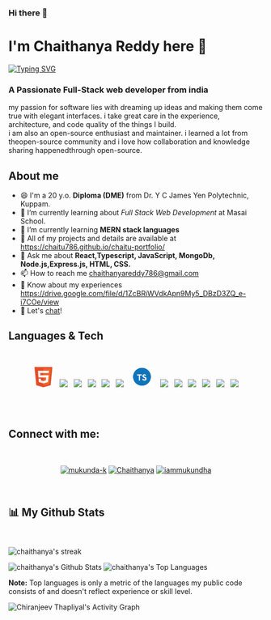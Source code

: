 ### Hi there 👋
<h1>I'm Chaithanya Reddy here 👋</h1>

[![Typing SVG](https://readme-typing-svg.herokuapp.com?font=Architects+Daughter&color=FF5733&size=25&center=false&lines=Full+Stack+Web+Developer...;2000%2B+Hours+Of+Coding+Experiance;Problem+Solver)](https://git.io/typing-svg)

<h3>A Passionate Full-Stack web developer from india</h3>
<p>my passion for software lies with dreaming up ideas and making them come true with elegant interfaces. i take great care in the experience, architecture, and code quality of the things I build.<br>
i am also an open-source enthusiast and maintainer. i learned a lot from theopen-source community and i love how collaboration and knowledge sharing happenedthrough open-source.</p>

## About me
- 😄 I'm a 20 y.o. <b>Diploma (DME)</b> from Dr. Y C James Yen Polytechnic, Kuppam. 
- 🌱 I’m currently learning about <i>Full Stack Web Development</i> at Masai School.
- 🌱 I’m currently learning <b>MERN stack languages</b>
- 🤔 All of my projects and details are available at https://chaitu786.github.io/chaitu-portfolio/
- 💬 Ask me about <b>React,Typescript, JavaScript, MongoDb, Node.js,Express.js, HTML, CSS.</b>
- 📫 How to reach me chaithanyareddy786@gmail.com
- 📄 Know about my experiences https://drive.google.com/file/d/1ZcBRiWVdkApn9My5_DBzD3ZQ_e-i7COe/view
- 💬 Let's [chat](chaithanyareddy786@gmail.com)!

## Languages & Tech
<br/>
<p align='center'>
    <img height="40" src="/iconImages/html.png">&nbsp;&nbsp;
    <img height="40" src="https://www.linkpicture.com/q/css.png">&nbsp;&nbsp;
    <img height="40" src="https://www.linkpicture.com/q/javascript_2.png">&nbsp;&nbsp;
    <img height="40" src="https://encrypted-tbn0.gstatic.com/images?q=tbn%3AANd9GcSSYXDgtUuX0KXITEzysyAq-gwLKRNalIEdUg&usqp=CAU">&nbsp;&nbsp;
    <img height="40" src="https://www.linkpicture.com/q/react_3.png">&nbsp;&nbsp;
    <img height="40" src="https://miro.medium.com/max/2800/0*U2DmhXYumRyXH6X1.png">&nbsp;&nbsp;
    <img height="40" src="/iconImages/typescript.png">&nbsp;&nbsp;
    <img height="40" src="https://n7.nextpng.com/sticker-png/925/447/sticker-png-express-js-node-js-javascript-mongodb-node-js-text-trademark-logo-web-application.png">&nbsp;&nbsp;
    <img height="40" src="https://www.linkpicture.com/q/node.png">&nbsp;&nbsp;
    <img height="40" src="https://material-ui.com/static/logo.png">&nbsp;&nbsp;
    <img height="40" src="https://www.linkpicture.com/q/mongo.png">&nbsp;&nbsp;
    <img height="40" src="https://www.linkpicture.com/q/express.png">&nbsp;&nbsp;
    <img height="40" src="https://www.linkpicture.com/q/cypress.png">
</p>
<br/>
<br/>



## Connect with me:
<br/>
<p align='center'>
<a href="https://www.linkedin.com/in/chaithanya-reddy-175023207/" target="_blank"><img align="center" src="https://raw.githubusercontent.com/rahuldkjain/github-profile-readme-generator/master/src/images/icons/Social/linked-in-alt.svg" alt="mukunda-k" height="30" width="40" /></a>
<a href="https://fb.com/Chaithanya Prabha" target="_blank"><img align="center" src="https://raw.githubusercontent.com/rahuldkjain/github-profile-readme-generator/master/src/images/icons/Social/facebook.svg" alt="Chaithanya" height="30" width="40" /></a>
<a href="https://instagram.com/she_calz_me_bangaru" target="_blank"><img align="center" src="https://raw.githubusercontent.com/rahuldkjain/github-profile-readme-generator/master/src/images/icons/Social/instagram.svg" alt="iammukundha" height="30" width="40" /></a>
</p>
<br/>



## 📊 My Github Stats

  <br/>
  <p>
  <img title="🔥 Get streak stats for your profile at git.io/streak-stats" alt="chaithanya's streak" src="https://github-readme-streak-stats.herokuapp.com/?user=chaitu786&theme=black-ice&hide_border=true&stroke=0000&background=060A0CD0"/>
 
</p>
  <img alt="chaithanya's Github Stats" src="https://github-readme-stats.vercel.app/api?username=chaitu786&show_icons=true&count_private=true&theme=react&hide_border=true&bg_color=0D1117" />
 <img alt="chaithanya's Top Languages" src="https://github-readme-stats.vercel.app/api/top-langs/?username=chaitu786&langs_count=8&count_private=true&layout=compact&theme=react&hide_border=true&bg_color=0D1117" />

 
  <b>Note:</b> Top languages is only a metric of the languages my public code consists of and doesn't reflect experience or skill level.

<div align="left">
<img alt="Chiranjeev Thapliyal's Activity Graph" src="https://activity-graph.herokuapp.com/graph?username=chaitu786&bg_color=050f2c&color=FFFF&line=5BCDEC&point=FFFFFF&border=true" />
  </div>

<!--
**chaitu786/chaitu786** is a ✨ _special_ ✨ repository because its `README.md` (this file) appears on your GitHub profile.

Here are some ideas to get you started:

- 🔭 I’m currently working on ...
- 🌱 I’m currently learning ...
- 👯 I’m looking to collaborate on ...
- 🤔 I’m looking for help with ...
- 💬 Ask me about ...
- 📫 How to reach me: ...
- 😄 Pronouns: ...
- ⚡ Fun fact: ...
-->
